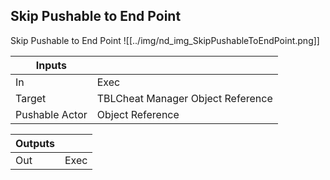 ## Skip Pushable to End Point
Skip Pushable to End Point
![[../img/nd_img_SkipPushableToEndPoint.png]]

|Inputs||
|--|--|
| In | Exec |
| Target | TBLCheat Manager Object Reference |
| Pushable Actor | Object Reference |

|Outputs||
|--|--|
| Out | Exec |
